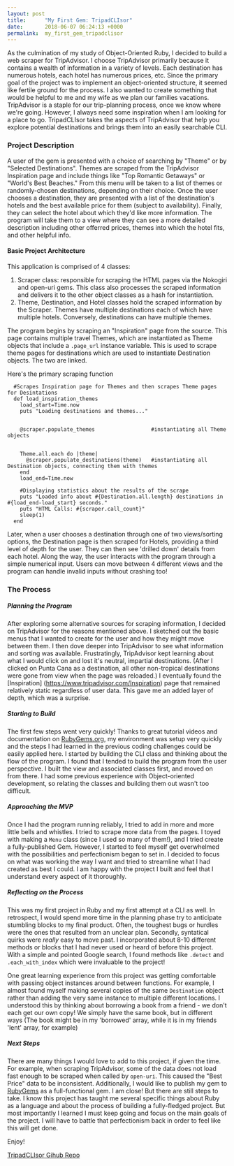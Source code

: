```yaml
---
layout: post
title:      "My First Gem: TripadCLIsor"
date:       2018-06-07 06:24:13 +0000
permalink:  my_first_gem_tripadclisor
---
```



As the culmination of my study of Object-Oriented Ruby, I decided to build a web scraper for TripAdvisor.  I choose TripAdvisor primarily because it contains a wealth of information in a variety of levels. Each destination has numerous hotels, each hotel has numerous prices, etc. Since the primary goal of the project was to implement an object-oriented structure, it seemed like fertile ground for the process. I also wanted to create something that would be helpful to me and my wife as we plan our families vacations. TripAdvisor is a staple for our trip-planning process, once we know where we're going. However, I always need some inspiration when I am looking for a place to go. TripadCLIsor takes the aspects of TripAdvisor that help you explore potential destinations and brings them into an easily searchable CLI.

### Project Description
A user of the gem is presented with a choice of searching by "Theme" or by "Selected Destinations". Themes are scraped from the TripAdvisor Inspiration page and include things like "Top Romantic Getaways" or "World's Best Beaches." From this menu will be taken to a list of themes or randomly-chosen destinations, depending on their choice. Once the user chooses a destination, they are presented with a list of the destination's hotels and the best available price for them (subject to availability). Finally, they can select the hotel about which they'd like more information. The program will take them to a view where they can see a more detailed description including other offerred prices, themes into which the hotel fits, and other helpful info.


#### Basic Project Architecture
This application is comprised of 4 classes:
1. Scraper class: responsible for scraping the HTML pages via the Nokogiri and open-uri gems. This class also processes the scraped information and delivers it to the other object classes as a hash for instantiation.
2. Theme, Destination, and Hotel classes hold the scraped information by the Scraper. Themes have multiple destinations each of which have multiple hotels. Conversely, destinations can have multiple themes.

The program begins by scraping an "Inspiration" page from the source. This page contains multiple travel Themes, which are instantiated as Theme objects that include a `.page_url` instance variable. This is used to scrape theme pages for destinations which are used to instantiate Destination objects. The two are linked. 

Here's the primary scraping function

```
  #Scrapes Inspiration page for Themes and then scrapes Theme pages for Desintations
  def load_inspiration_themes
    load_start=Time.now
    puts "Loading destinations and themes..."

  
    @scraper.populate_themes                  #instantiating all Theme objects

  
    Theme.all.each do |theme|
      @scraper.populate_destinations(theme)   #instantiating all Destination objects, connecting them with themes
    end
    load_end=Time.now

    #Displaying statistics about the results of the scrape
    puts "Loaded info about #{Destination.all.length} destinations in #{load_end-load_start} seconds."
    puts "HTML Calls: #{scraper.call_count}"
    sleep(1)
  end
```

Later, when a user chooses a destination through one of two views/sorting options, the Destination page is then scraped for Hotels, providing a third level of depth for the user. They can then see 'drilled down' details from each hotel. Along the way, the user interacts with the program through a simple numerical input. Users can move between 4 different views and the program can handle invalid inputs without crashing too!

### The Process
##### Planning the Program
After exploring some alternative sources for scraping information, I decided on TripAdvisor for the reasons mentioned above. I sketched out the basic menus that I wanted to create for the user and how they might move between them. I then dove deeper into TripAdvisor to see what information and sorting was available. Frustratingly, TripAdvisor kept learning about what I would click on and lost it's neutral, impartial destinations. (After I clicked on Punta Cana as a destination, all other non-tropical destinations were gone from view when the page was reloaded.) I eventually found the [Inspiration] (https://www.tripadvisor.com/Inspiration) page that remained relatively static regardless of user data. This gave me an added layer of depth, which was a surprise. 

##### Starting to Build
The first few steps went very quickly! Thanks to great tutorial videos and documentation on [RubyGems.org](https://rubygems.org), my environment was setup very quickly and the steps I had learned in the previous coding challenges could be easily applied here. I started by building the CLI class and thinking about the flow of the program. I found that I tended to build the program from the user perspective. I built the view and associated classes first, and moved on from there. I had some previous experience with Object-oriented development, so relating the classes and building them out wasn't too difficult. 

##### Approaching the MVP
Once I had the program running reliably, I tried to add in more and more little bells and whistles. I tried to scrape more data from the pages. I toyed with making a `Menu` class (since I used so many of them!), and I tried create a fully-published Gem. However, I started to feel myself get overwhelmed with the possibilities and perfectionism began to set in. I decided to focus on what was working the way I want and tried to streamline what I had created as best I could. I am happy with the project I built and feel that I understand every aspect of it thoroughly. 


##### Reflecting on the Process
This was my first project in Ruby and my first attempt at a CLI as well. In retrospect, I would spend more time in the planning phase try to anticipate stumbling blocks to my final product. Often, the toughest bugs or hurdles were the ones that resulted from an unclear plan. Secondly, syntatical quirks were *really* easy to move past. I incorporated about 8-10 different methods or blocks that I had never used or heard of before this project. With a simple and pointed Google search, I found methods like `.detect` and `.each_with_index` which were invaluable to the project! 

One great learning experience from this project was getting comfortable with passing object instances around between functions. For example, I almost found myself making several copies of the same `Destination` object rather than adding the very same instance to multiple different locations. I understood this by thinking about borrowing a book from a friend - we don't each get our own copy! We simply have the same book, but in different ways (The book might be in my 'borrowed' array, while it is in my friends 'lent' array, for example)


##### Next Steps
There are many things I would love to add to this project, if given the time. For example, when scraping TripAdvisor, some of the data does not load fast enough to be scraped when called by `open-uri`. This caused the "Best Price" data to be inconsistent. Additionally, I would like to publish my gem to [RubyGems](https://rubygems.org) as a full-functional gem. I am close! But there are still steps to take. I know this project has taught me several specific things about Ruby as a language and about the process of building a fully-fledged project. But most importantly I learned I must keep going and focus on the main goals of the project. I will have to battle that perfectionism back in order to feel like this will get done. 

Enjoy!

[TripadCLIsor Gihub Repo](https://github.com/mrfarmer777/cli-tripadclisor)





